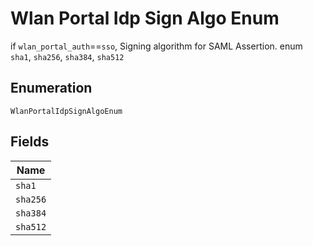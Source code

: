 
# Wlan Portal Idp Sign Algo Enum

if `wlan_portal_auth`==`sso`, Signing algorithm for SAML Assertion. enum `sha1`, `sha256`, `sha384`, `sha512`

## Enumeration

`WlanPortalIdpSignAlgoEnum`

## Fields

| Name |
|  --- |
| `sha1` |
| `sha256` |
| `sha384` |
| `sha512` |

